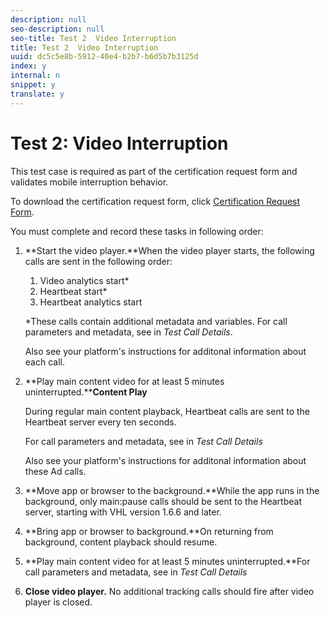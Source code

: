 ```yaml
---
description: null
seo-description: null
seo-title: Test 2  Video Interruption
title: Test 2  Video Interruption
uuid: dc5c5e8b-5912-40e4-b2b7-b6d5b7b3125d
index: y
internal: n
snippet: y
translate: y
---
```


# Test 2: Video Interruption

This test case is required as part of the certification request form and validates mobile interruption behavior.

To download the certification request form, click [Certification Request Form](cert_req_form_nielsen.docx).

You must complete and record these tasks in following order:

1. **Start the video player.**When the video player starts, the following calls are sent in the following order:

    1. Video analytics start&#42; 
    1. Heartbeat start&#42; 
    1. Heartbeat analytics start

   &#42;These calls contain additional metadata and variables. For call parameters and metadata, see [](../../sdk-implement/validation/test-call-details.md#section_qts_xff_f2b) in *Test Call Details*.

   Also see your platform's [](../../nielsen-partnership/dcr-impl/dcr-impl.md) instructions for additonal information about each call. 

1. **Play main content video for at least 5 minutes uninterrupted.****Content Play**

   During regular main content playback, Heartbeat calls are sent to the Heartbeat server every ten seconds.

   For call parameters and metadata, see [](../../sdk-implement/validation/test-call-details.md#section_u1l_1gf_f2b) in *Test Call Details*

   Also see your platform's [](implement.md) instructions for additonal information about these Ad calls.

1. **Move app or browser to the background.**While the app runs in the background, only main:pause calls should be sent to the Heartbeat server, starting with VHL version 1.6.6 and later. 

1. **Bring app or browser to background.**On returning from background, content playback should resume. 

1. **Play main content video for at least 5 minutes uninterrupted.**For call parameters and metadata, see [](../../sdk-implement/validation/test-call-details.md#section_u1l_1gf_f2b) in *Test Call Details*

1. **Close video player.** No additional tracking calls should fire after video player is closed.

